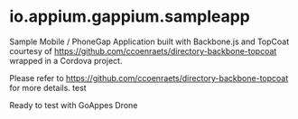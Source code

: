 io.appium.gappium.sampleapp
===========================

Sample Mobile / PhoneGap Application built with Backbone.js and TopCoat courtesy of https://github.com/ccoenraets/directory-backbone-topcoat wrapped in a Cordova project.

Please refer to https://github.com/ccoenraets/directory-backbone-topcoat for more details.
test

Ready to test with GoAppes Drone
